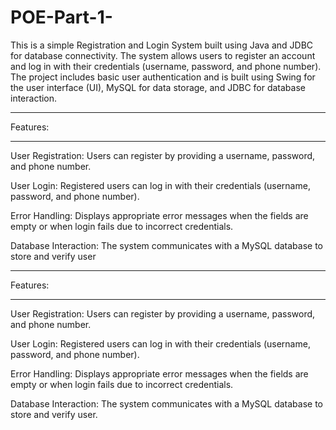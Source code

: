 # POE-Part-1-

This is a simple Registration and Login System built using Java and JDBC for database connectivity.
The system allows users to register an account and log in with their credentials (username, password, and phone number). 
The project includes basic user authentication and is built using Swing for the user interface (UI), MySQL for data storage, and JDBC for database interaction.
*********
Features:
*********
User Registration: Users can register by providing a username, password, and phone number.

User Login: Registered users can log in with their credentials (username, password, and phone number).

Error Handling: Displays appropriate error messages when the fields are empty or when login fails due to incorrect credentials.

Database Interaction: The system communicates with a MySQL database to store and verify user

********
Features:
********
User Registration: Users can register by providing a username, password, and phone number.

User Login: Registered users can log in with their credentials (username, password, and phone number).

Error Handling: Displays appropriate error messages when the fields are empty or when login fails due to incorrect credentials.

Database Interaction: The system communicates with a MySQL database to store and verify user.
